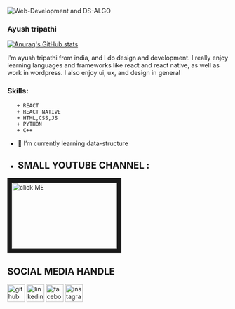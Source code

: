 
![Web-Development and DS-ALGO](https://media-exp1.licdn.com/dms/image/C4D16AQG30vQpPLe9Bg/profile-displaybackgroundimage-shrink_350_1400/0/1654195191785?e=1664409600&v=beta&t=MHipU6m8966AP9oT8pCIpBeBsWQTvZgyxnq0cGPu8zc)

### Ayush tripathi

[![Anurag's GitHub stats](https://github-readme-stats.vercel.app/api?username=ayushtripathi1602)](https://github.com/anuraghazra/github-readme-stats)

I'm ayush tripathi from india, and I do design and development. I really enjoy learning languages and frameworks like react and react native, as well as work in wordpress. I also enjoy ui, ux, and design in general

### Skills:
       + REACT
       + REACT NATIVE
       + HTML,CSS,JS
       + PYTHON
       + C++

- 🌱 I’m currently learning data-structure 
- ## SMALL YOUTUBE CHANNEL :
 <img scr="https://www.youtube.com/watch?v=ohOnUb1VyEE&t=125s" width="256" />
 <a href="https://www.youtube.com/watch?v=ohOnUb1VyEE&t=125s" target="_blank"><img src="https://i.ytimg.com/an_webp/ohOnUb1VyEE/mqdefault_6s.webp?du=3000&sqp=CKvA-5YG&rs=AOn4CLBAd-sRmc193RHuymENEd3TVtls1Q" 
alt="click ME" width="240" height="150" border="10" /></a>

## SOCIAL MEDIA HANDLE

[<img src='https://cdn.jsdelivr.net/npm/simple-icons@3.0.1/icons/github.svg' alt='github' height='40'>](https://github.com/ayushtripathi1602)  [<img src='https://cdn.jsdelivr.net/npm/simple-icons@3.0.1/icons/linkedin.svg' alt='linkedin' height='40'>](https://www.linkedin.com/in/ayush-tripathi-800750205/)  [<img src='https://cdn.jsdelivr.net/npm/simple-icons@3.0.1/icons/facebook.svg' alt='facebook' height='40'>](https://www.facebook.com/ayush.tripathi.12979)  [<img src='https://cdn.jsdelivr.net/npm/simple-icons@3.0.1/icons/instagram.svg' alt='instagram' height='40'>](https://www.instagram.com/ayush_tripathi1602/)  









